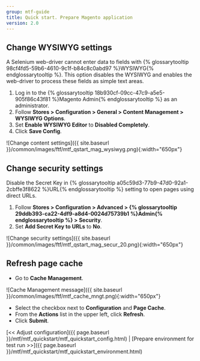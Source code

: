 ```yaml
---
group: mtf-guide
title: Quick start. Prepare Magento application
version: 2.0
---
```


## Change WYSIWYG settings

A Selenium web-driver cannot enter data to fields with {% glossarytooltip 98cf4fd5-59b6-4610-9c1f-b84c8c0abd97 %}WYSIWYG{% endglossarytooltip %}. This option disables the WYSIWYG and enables the web-driver to process these fields as simple text areas.

1. Log in to the {% glossarytooltip 18b930cf-09cc-47c9-a5e5-905f86c43f81 %}Magento Admin{% endglossarytooltip %} as an administrator.
2. Follow **Stores &gt; Configuration &gt; General &gt; Content Management &gt; WYSIWYG Options**.
3. Set **Enable WYSIWYG Editor** to **Disabled Completely**.
4. Click **Save Config**.

![Change content settings]({{ site.baseurl }}/common/images/ftf/mtf_qstart_mag_wysiwyg.png){:width="650px"}

## Change security settings

Disable the Secret Key in {% glossarytooltip a05c59d3-77b9-47d0-92a1-2cbffe3f8622 %}URL{% endglossarytooltip %} setting to open pages using direct URLs.

1. Follow **Stores &gt; Configuration &gt; Advanced &gt; {% glossarytooltip 29ddb393-ca22-4df9-a8d4-0024d75739b1 %}Admin{% endglossarytooltip %} &gt; Security**.
2. Set **Add Secret Key to URLs** to **No**.

![Change security settings]({{ site.baseurl }}/common/images/ftf/mtf_qstart_mag_secur_20.png){:width="650px"}

## Refresh page cache

* Go to **Cache Management**.

![Cache Management message]({{ site.baseurl }}/common/images/ftf/mtf_cache_mngt.png){:width="650px"}

* Select the checkbox next to **Configuration** and **Page Cache**.
* From the **Actions** list in the upper left, click **Refresh**.
* Click **Submit**.


[&lt;&lt; Adjust configuration]({{ page.baseurl }}/mtf/mtf_quickstart/mtf_quickstart_config.html) | [Prepare environment for test run &gt;&gt;]({{ page.baseurl }}/mtf/mtf_quickstart/mtf_quickstart_environment.html)
